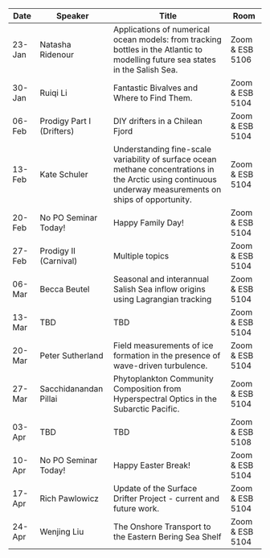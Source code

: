 Date  |  Speaker                                            |  Title                                                                                                |  Room
---------|-----------------------------------------------------|---------------------------------------------------------------------------------------------------------------------|------
23-Jan   | Natasha Ridenour                              |  Applications of numerical ocean models: from tracking bottles in the Atlantic to modelling future sea states in the Salish Sea.             |  Zoom & ESB 5106
30-Jan   | Ruiqi Li                                      |  Fantastic Bivalves and Where to Find Them.                    |  Zoom & ESB 5104
06-Feb   | Prodigy Part I (Drifters)                     |  DIY drifters in a Chilean Fjord                               |  Zoom & ESB 5104
13-Feb   | Kate Schuler                                  |  Understanding fine-scale variability of surface ocean methane concentrations in the Arctic using continuous underway measurements on ships of opportunity.                                                           |  Zoom & ESB 5104
20-Feb   | No PO Seminar Today!                          |  Happy Family Day!                                             |  Zoom & ESB 5104
27-Feb   | Prodigy II (Carnival)                         |  Multiple topics                                               |  Zoom & ESB 5104
06-Mar   | Becca Beutel                                  |  Seasonal and interannual Salish Sea inflow origins using Lagrangian tracking   |  Zoom & ESB 5104
13-Mar   | TBD                                           |  TBD                                                           |  Zoom & ESB 5104
20-Mar   | Peter Sutherland                              |  Field measurements of ice formation in the presence of wave-driven turbulence.     |  Zoom & ESB 5104
27-Mar   | Sacchidanandan Pillai                         |  Phytoplankton Community Composition from Hyperspectral Optics in the Subarctic Pacific.                         |  Zoom & ESB 5104
03-Apr   | TBD                                           |  TBD                                                           |  Zoom & ESB 5108
10-Apr   | No PO Seminar Today!                          |  Happy Easter Break!                                           |  Zoom & ESB 5104
17-Apr   | Rich Pawlowicz                                |  Update of the Surface Drifter Project - current and future work.  |  Zoom & ESB 5104
24-Apr   | Wenjing Liu                                   |  The Onshore Transport to the Eastern Bering Sea Shelf          |  Zoom & ESB 5104
